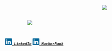 <img align="right" src="https://visitor-badge.laobi.icu/badge?page_id=amandeepsaxena.amandeepsaxena">

<h1 align="center">
  <a href="https://git.io/typing-svg">
    <img src="https://readme-typing-svg.herokuapp.com/?lines=Hello,+There!+👋;This+is+Amandeep+Saxena.;Nice+to+meet+you!&center=true&size=30">
  </a>
</h1>

<h5 align="center">
  <code>
    <a href="https://www.linkedin.com/in/the-amandeep-saxena/" title="LinkedIn Profile"><img width="22" src="https://github.com/AmandeepSaxena/AmandeepSaxena/blob/master/images/linkedin.svg"> LinkedIn</a></code>
 <code><a href="https://www.hackerrank.com/AmandeepSaxena" title="HackerRank Profile"><img width="22" src="https://github.com/AmandeepSaxena/AmandeepSaxena/blob/master/images/linkedin.svg"> HackerRank</a></code>
</h5>
